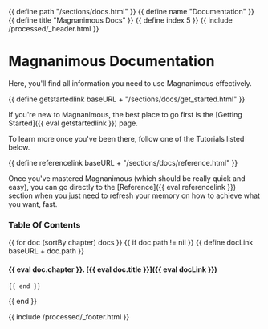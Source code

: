 {{ define path "/sections/docs.html" }}
{{ define name "Documentation" }}
{{ define title "Magnanimous Docs" }}
{{ define index 5 }}
{{ include /processed/_header.html }}

# Magnanimous Documentation

Here, you'll find all information you need to use Magnanimous effectively.

{{ define getstartedlink baseURL + "/sections/docs/get_started.html" }}

If you're new to Magnanimous, the best place to go first is the
[Getting Started]({{ eval getstartedlink }}) page.

To learn more once you've been there, follow one of the Tutorials listed below.

{{ define referencelink baseURL + "/sections/docs/reference.html" }}

Once you've mastered Magnanimous (which should be really quick and easy), you can go directly to the
[Reference]({{ eval referencelink }}) section when you just need to refresh your memory on
how to achieve what you want, fast.

### Table Of Contents

{{ for doc (sortBy chapter) docs }}
    {{ if doc.path != nil }}
        {{ define docLink baseURL + doc.path }}
#### {{ eval doc.chapter }}. [{{ eval doc.title }}]({{ eval docLink }})
    {{ end }}
{{ end }}

{{ include /processed/_footer.html }}